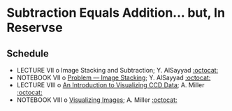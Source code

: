 # Subtraction Equals Addition... but, In Reservse

## Schedule 

 * LECTURE VII  o  Image Stacking and Subtraction; Y. AlSayyad [:octocat:](https://github.com/yalsayyad)
 * NOTEBOOK VII  o  [Problem –– Image Stacking](CoadditionAndSubtraction.ipynb); Y. AlSayyad [:octocat:](https://github.com/yalsayyad)
 * LECTURE VIII  o  [An Introduction to Visualizing CCD Data](VisualizingImages.ipynb); A. Miller [:octocat:](https://github.com/adamamiller)
 * NOTEBOOK VIII  o  [Visualizing Images](VisualizingImages.ipynb); A. Miller [:octocat:](https://github.com/adamamiller)